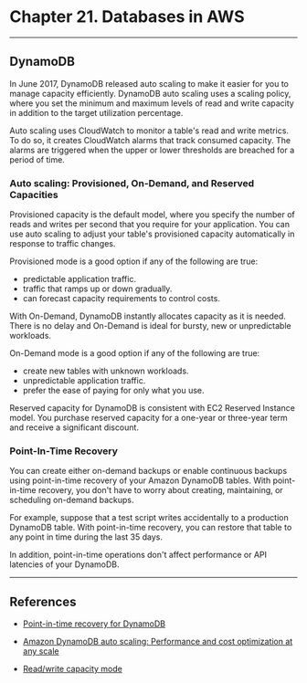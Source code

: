 # Chapter 21. Databases in AWS

---
## DynamoDB

In June 2017, DynamoDB released auto scaling to make it easier for you to manage capacity efficiently. DynamoDB auto scaling uses a scaling policy, where you set the minimum and maximum levels of read and write capacity in addition to the target utilization percentage.

Auto scaling uses CloudWatch to monitor a table's read and write metrics. To do so, it creates CloudWatch alarms that track consumed capacity. The alarms are triggered when the upper or lower thresholds are breached for a period of time.

### Auto scaling: Provisioned, On-Demand, and Reserved Capacities

Provisioned capacity is the default model, where you specify the number of reads and writes per second that you require for your application. You can use auto scaling to adjust your table's provisioned capacity automatically in response to traffic changes.

Provisioned mode is a good option if any of the following are true:

* predictable application traffic.
* traffic that ramps up or down gradually.
* can forecast capacity requirements to control costs.

With On-Demand, DynamoDB instantly allocates capacity as it is needed. There is no delay and On-Demand is ideal for bursty, new or unpredictable workloads.

On-Demand mode is a good option if any of the following are true:

* create new tables with unknown workloads.
* unpredictable application traffic.
* prefer the ease of paying for only what you use.

Reserved capacity for DynamoDB is consistent with EC2 Reserved Instance model. You purchase reserved capacity for a one-year or three-year term and receive a significant discount.

### Point-In-Time Recovery

You can create either on-demand backups or enable continuous backups using point-in-time recovery of your Amazon DynamoDB tables. With point-in-time recovery, you don't have to worry about creating, maintaining, or scheduling on-demand backups.

For example, suppose that a test script writes accidentally to a production DynamoDB table. With point-in-time recovery, you can restore that table to any point in time during the last 35 days.

In addition, point-in-time operations don't affect performance or API latencies of your DynamoDB.

---
## References

* [Point-in-time recovery for DynamoDB](https://docs.aws.amazon.com/amazondynamodb/latest/developerguide/PointInTimeRecovery.html)

* [Amazon DynamoDB auto scaling: Performance and cost optimization at any scale](https://aws.amazon.com/blogs/database/amazon-dynamodb-auto-scaling-performance-and-cost-optimization-at-any-scale/)

* [Read/write capacity mode](https://docs.aws.amazon.com/amazondynamodb/latest/developerguide/HowItWorks.ReadWriteCapacityMode.html)